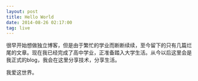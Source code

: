 ```yaml
---
layout: post
title: Hello World
date: 2014-08-26 02:17:00
tag: live
---
```

很早开始想做独立博客，但是由于繁忙的学业而断断续续，至今留下的只有几篇烂尾的文章。现在我已经完成了高中学业，正准备踏入大学生活。从今以后这里会是我正式的blog，我会在这里分享技术，分享生活。

我爱这世界。